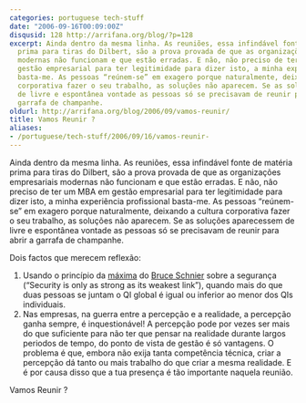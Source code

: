 ```yaml
---
categories: portuguese tech-stuff
date: "2006-09-16T00:09:00Z"
disqusid: 128 http://arrifana.org/blog/?p=128
excerpt: Ainda dentro da mesma linha. As reuniões, essa infindável fonte de matéria
  prima para tiras do Dilbert, são a prova provada de que as organizações empresariais
  modernas não funcionam e que estão erradas. E não, não preciso de ter um MBA em
  gestão empresarial para ter legitimidade para dizer isto, a minha experiência profissional
  basta-me. As pessoas “reúnem-se” em exagero porque naturalmente, deixando a cultura
  corporativa fazer o seu trabalho, as soluções não aparecem. Se as soluções aparecessem
  de livre e espontânea vontade as pessoas só se precisavam de reunir para abrir a
  garrafa de champanhe.
oldurl: http://arrifana.org/blog/2006/09/vamos-reunir/
title: Vamos Reunir ?
aliases:
- /portuguese/tech-stuff/2006/09/16/vamos-reunir-
---
```


Ainda dentro da mesma linha. As reuniões, essa infindável fonte de matéria prima para tiras do Dilbert, são a prova provada de que as organizações empresariais modernas não funcionam e que estão erradas. E não, não preciso de ter um MBA em gestão empresarial para ter legitimidade para dizer isto, a minha experiência profissional basta-me. As pessoas “reúnem-se” em exagero porque naturalmente, deixando a cultura corporativa fazer o seu trabalho, as soluções não aparecem. Se as soluções aparecessem de livre e espontânea vontade as pessoas só se precisavam de reunir para abrir a garrafa de champanhe.

Dois factos que merecem reflexão:

1. Usando o princípio da [máxima][1] do [Bruce Schnier][2] sobre a segurança (“Security is only as strong as its weakest link”), quando mais do que duas pessoas se juntam o QI global é igual ou inferior ao menor dos QIs individuais.
2. Nas empresas, na guerra entre a percepção e a realidade, a percepção ganha sempre, é inquestionável! A percepção pode por vezes ser mais do que suficiente para não ter que pensar na realidade durante largos periodos de tempo, do ponto de vista de gestão é só vantagens. O problema é que, embora não exija tanta competência técnica, criar a percepção dá tanto ou mais trabalho do que criar a mesma realidade. E é por causa disso que a tua presença é tão importante naquela reunião.

Vamos Reunir ?


[1]: http://www.schneier.com/essay-038.html
[2]: http://www.schneier.com/blog/